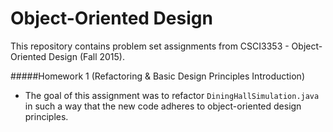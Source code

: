 Object-Oriented Design 
==================

This repository contains problem set assignments from CSCI3353 - Object-Oriented Design (Fall 2015).

#####Homework 1 (Refactoring & Basic Design Principles Introduction)
* The goal of this assignment was to refactor `DiningHallSimulation.java` in such a way that the new code adheres to object-oriented design principles.